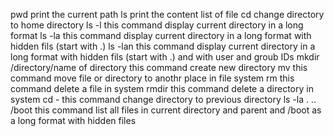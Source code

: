 pwd print the current path
ls print the content list of file
cd change directory to home directory
ls -l this command display current directory in a long format
ls -la this command display current directory in a long format with hidden fils (start with .)
ls -lan this command display current directory in a long format with hidden fils (start with .) and with user and groub IDs
mkdir /directory/name of directory this command create new directory
mv this command move file or directory to anothr place in file system
rm this command delete a file in system
rmdir this command delete a directory in system
cd - this command change directory to previous directory
ls -la . .. /boot this command list all files in current directory and parent and /boot as a long format with hidden files
